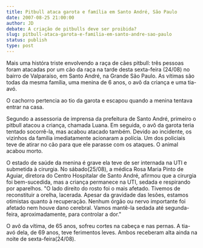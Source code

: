 ```yaml
---
title: Pitbull ataca garota e família em Santo André, São Paulo
date: 2007-08-25 21:00:00
author: JD
debate: A criação de pitbulls deve ser proibida?
slug: pitbull-ataca-garota-e-familia-em-santo-andre-sao-paulo
status: publish 
type: post
---
```


Mais uma históra triste envolvendo a raça de cães pitbull: três pessoas foram atacadas por um cão da raça na tarde desta sexta-feira (24/08) no bairro de Valparaíso, em Santo André, na Grande São Paulo. As vítimas são todas da mesma família, uma menina de 6 anos, o avô da criança e uma tia-avó. 


O cachorro pertencia ao tio da garota e escapou quando a menina tentava entrar na casa.


Segundo a assessoria de imprensa da prefeitura de Santo André, primeiro o pitbull atacou a criança, chamada Luana. Em seguida, o avô da garota teria tentado socorrê-la, mas acabou atacado também. Devido ao incidente, os vizinhos da família imediatamente acionaram a polícia. Um dos policiais teve de atirar no cão para que ele parasse com os ataques. O animal acabou morto.


  
O estado de saúde da menina é grave ela teve de ser internada na UTI e submetida à cirurgia. No sábado(25/08), a médica Rosa Maria Pinto de Aguiar, diretora do Centro Hospitalar de Santo André, afirmou que a cirurgia foi bem-sucedida, mas a criança permanece na UTI, sedada e respirando por aparelhos. "O lado direito do rosto foi o mais afetado. Tivemos de reconstituir a orelha, lacerada. Apesar da gravidade das lesões, estamos otimistas quanto à recuperação. Nenhum órgão ou nervo importante foi afetado nem houve dano cerebral. Vamos mantê-la sedada até segunda-feira, aproximadamente, para controlar a dor." 


  
O avô da vítima, de 65 anos, sofreu cortes na cabeça e nas pernas. A tia-avó dela, de 69 anos, teve ferimentos leves. Ambos receberam alta ainda na noite de sexta-feira(24/08).


